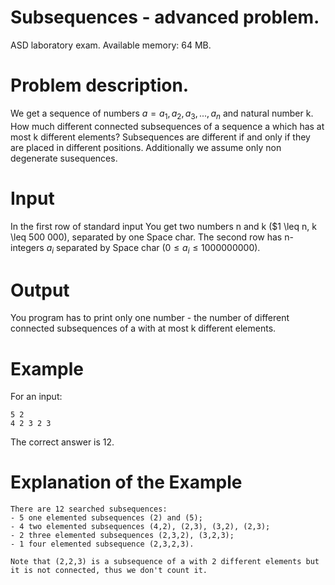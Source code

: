 # Subsequences - advanced problem.

ASD laboratory exam. Available memory: 64 MB.

# Problem description.

We get a sequence of numbers $a = a_1,a_2,a_3,...,a_n$ and natural number k. How much different connected subsequences of a sequence a which has at most k different 
elements?
Subsequences are different if and only if they are placed in different positions. Additionally we assume only non degenerate susequences.

# Input
In the first row of standard input You get two numbers n and k ($1 \leq n, k \leq  500 000), separated by one Space char. The second row has n-integers $a_i$ 
separated by Space char ($0 \leq a_i \leq 1 000 000 000$).

# Output
You program has to print only one number - the number of different connected subsequences of a with at most k different elements.

# Example 
For an input:
```
5 2 
4 2 3 2 3
```

The correct answer is 12.

# Explanation of the Example
```
There are 12 searched subsequences:
- 5 one elemented subsequences (2) and (5);
- 4 two elemented subsequences (4,2), (2,3), (3,2), (2,3);
- 2 three elemented subsequences (2,3,2), (3,2,3);
- 1 four elemented subsequence (2,3,2,3).

Note that (2,2,3) is a subsequence of a with 2 different elements but it is not connected, thus we don't count it.
```

